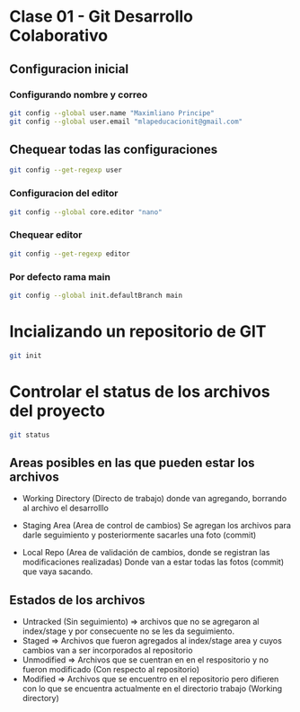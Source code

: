 # Clase 01 - Git Desarrollo Colaborativo

## Configuracion inicial

### Configurando nombre y correo

```sh
git config --global user.name "Maximliano Principe"
git config --global user.email "mlapeducacionit@gmail.com"
```

## Chequear todas las configuraciones

```sh
git config --get-regexp user
```

### Configuracion del editor

```sh
git config --global core.editor "nano"
```

### Chequear editor

```sh
git config --get-regexp editor
```

### Por defecto rama main

```sh
git config --global init.defaultBranch main
```

# Incializando un repositorio de GIT

```sh
git init
```

# Controlar el status de los archivos del proyecto

```sh
git status
```

## Areas posibles en las que pueden estar los archivos

* Working Directory (Directo de trabajo) donde van agregando, borrando al archivo el desarrolllo

* Staging Area (Area de control de cambios) Se agregan los archivos para darle seguimiento y posteriormente sacarles una foto (commit)

* Local Repo (Area de validación de cambios, donde se registran las modificaciones realizadas) Donde van a estar todas las fotos (commit) que vaya sacando.


## Estados de los archivos

* Untracked (Sin seguimiento) => archivos que no se agregaron al index/stage y por consecuente no se les da seguimiento.
* Staged => Archivos que fueron agregados al index/stage area y cuyos cambios van a ser incorporados al repositorio
* Unmodified => Archivos que se cuentran en en el respositorio y no fueron modificado (Con respecto al repositorio)
* Modified => Archivos que se encuentro en el repositorio pero difieren con lo que se encuentra actualmente en el directorio trabajo (Working directory)
